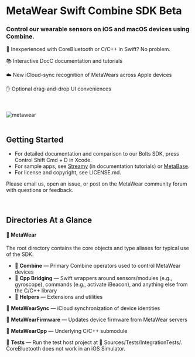# MetaWear Swift Combine SDK Beta

### Control our wearable sensors on iOS and macOS devices using Combine.

💪 Inexperienced with CoreBluetooth or C/C++ in Swift? No problem.

📚 Interactive DocC documentation and tutorials

☁️ New iCloud-sync recognition of MetaWears across Apple devices

✋ Optional drag-and-drop UI conveniences

<br /><br />![metawear](https://user-images.githubusercontent.com/78187398/150276856-d2c75a0f-d8a0-48a9-b877-d4f8dbb0c52c.png)<br /><br />


Getting Started
--------------
- For detailed documentation and comparison to our Bolts SDK, press Control Shift Cmd + D in Xcode.
- For sample apps, see [Streamy](https://github.com/mbientlab/Streamy) (in documentation tutorials) or [MetaBase](https://github.com/mbientlab/MetaBase).
- For license and copyright, see LICENSE.md.

Please email us, open an issue, or post on the MetaWear community forum with questions or feedback.

<br />

Directories At a Glance
--------------

#### 📂 MetaWear
The root directory contains the core objects and type aliases for typical use of the SDK.
- 📁 **Combine** — Primary Combine operators used to control MetaWear devices
- 📁 **Cpp Bridging** — Swift wrappers around sensors/modules (e.g., gyroscope), commands (e.g., activate iBeacon), and anything else from the C/C++ library
- 📁 **Helpers** — Extensions and utilities

📂 **MetaWearSync** — iCloud synchronization of device identities

📂 **MetaWearFirmware** — Updates device firmware from MetaWear servers

📂 **MetaWearCpp** — Underlying C/C++ submodule

📂 **Tests** — Run the test host project at 📂 Sources/Tests/IntegrationTests/. CoreBluetooth does not work in an iOS Simulator.
